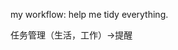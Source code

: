 <!--
 * @Author: Hector Jing
 * @Date: 2022-07-09 00:24:12
 * @LastEditTime: 2022-07-09 00:52:19
 * @Description:
-->
my workflow:
help me tidy everything.

任务管理（生活，工作）->提醒